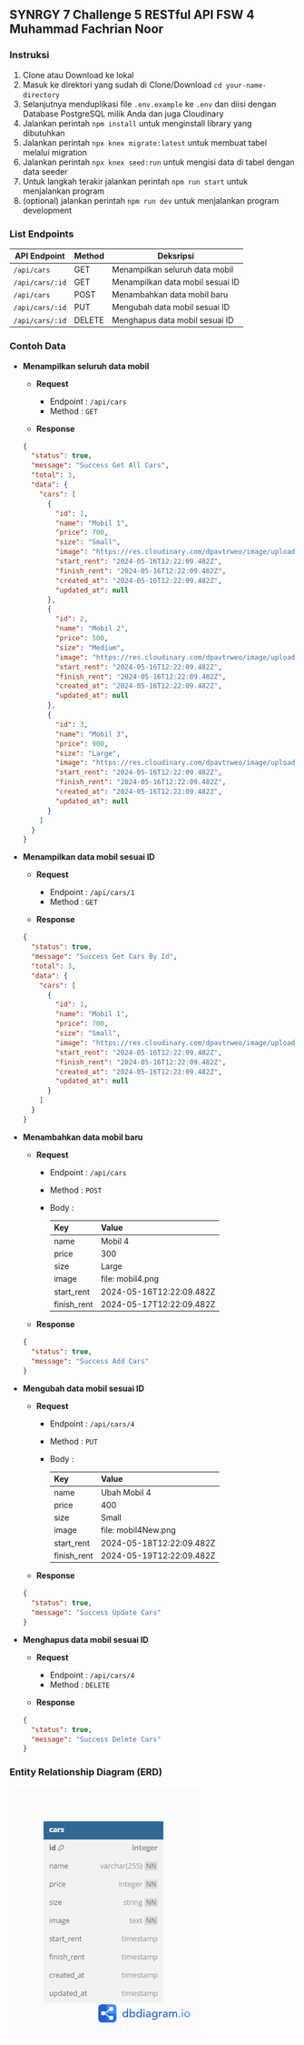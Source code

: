 ## SYNRGY 7 Challenge 5 RESTful API FSW 4 Muhammad Fachrian Noor

### Instruksi

1. Clone atau Download ke lokal
2. Masuk ke direktori yang sudah di Clone/Download `cd your-name-directory`
3. Selanjutnya menduplikasi file `.env.example` ke `.env` dan diisi dengan Database PostgreSQL milik Anda dan juga Cloudinary
4. Jalankan perintah `npm install` untuk menginstall library yang dibutuhkan
5. Jalankan perintah `npx knex migrate:latest` untuk membuat tabel melalui migration
6. Jalankan perintah `npx knex seed:run` untuk mengisi data di tabel dengan data seeder
7. Untuk langkah terakir jalankan perintah `npm run start` untuk menjalankan program
8. (optional) jalankan perintah `npm run dev` untuk menjalankan program development

### List Endpoints

| API Endpoint    | Method | Deksripsi                        |
| --------------- | ------ | -------------------------------- |
| `/api/cars`     | GET    | Menampilkan seluruh data mobil   |
| `/api/cars/:id` | GET    | Menampilkan data mobil sesuai ID |
| `/api/cars`     | POST   | Menambahkan data mobil baru      |
| `/api/cars/:id` | PUT    | Mengubah data mobil sesuai ID    |
| `/api/cars/:id` | DELETE | Menghapus data mobil sesuai ID   |

### Contoh Data

- **Menampilkan seluruh data mobil**

  - **Request**

    - Endpoint : `/api/cars`
    - Method : `GET`

  - **Response**

  ```json
  {
    "status": true,
    "message": "Success Get All Cars",
    "total": 3,
    "data": {
      "cars": [
        {
          "id": 1,
          "name": "Mobil 1",
          "price": 700,
          "size": "Small",
          "image": "https://res.cloudinary.com/dpavtrweo/image/upload/v1715801964/challenge5/hoqqtv26r8qgv46jexlm.jpg",
          "start_rent": "2024-05-16T12:22:09.482Z",
          "finish_rent": "2024-05-16T12:22:09.482Z",
          "created_at": "2024-05-16T12:22:09.482Z",
          "updated_at": null
        },
        {
          "id": 2,
          "name": "Mobil 2",
          "price": 500,
          "size": "Medium",
          "image": "https://res.cloudinary.com/dpavtrweo/image/upload/v1715801963/challenge5/wjkgvj4akcrenh1mmwec.jpg",
          "start_rent": "2024-05-16T12:22:09.482Z",
          "finish_rent": "2024-05-16T12:22:09.482Z",
          "created_at": "2024-05-16T12:22:09.482Z",
          "updated_at": null
        },
        {
          "id": 3,
          "name": "Mobil 3",
          "price": 900,
          "size": "Large",
          "image": "https://res.cloudinary.com/dpavtrweo/image/upload/v1715801963/challenge5/ifpfouew8d4wlv8zm3in.jpg",
          "start_rent": "2024-05-16T12:22:09.482Z",
          "finish_rent": "2024-05-16T12:22:09.482Z",
          "created_at": "2024-05-16T12:22:09.482Z",
          "updated_at": null
        }
      ]
    }
  }
  ```

- **Menampilkan data mobil sesuai ID**

  - **Request**

    - Endpoint : `/api/cars/1`
    - Method : `GET`

  - **Response**

  ```json
  {
    "status": true,
    "message": "Success Get Cars By Id",
    "total": 3,
    "data": {
      "cars": [
        {
          "id": 1,
          "name": "Mobil 1",
          "price": 700,
          "size": "Small",
          "image": "https://res.cloudinary.com/dpavtrweo/image/upload/v1715801964/challenge5/hoqqtv26r8qgv46jexlm.jpg",
          "start_rent": "2024-05-16T12:22:09.482Z",
          "finish_rent": "2024-05-16T12:22:09.482Z",
          "created_at": "2024-05-16T12:22:09.482Z",
          "updated_at": null
        }
      ]
    }
  }
  ```

- **Menambahkan data mobil baru**

  - **Request**

    - Endpoint : `/api/cars`
    - Method : `POST`
    - Body :

      | Key         | Value                    |
      | ----------- | ------------------------ |
      | name        | Mobil 4                  |
      | price       | 300                      |
      | size        | Large                    |
      | image       | file: mobil4.png         |
      | start_rent  | 2024-05-16T12:22:09.482Z |
      | finish_rent | 2024-05-17T12:22:09.482Z |

  - **Response**

  ```json
  {
    "status": true,
    "message": "Success Add Cars"
  }
  ```

- **Mengubah data mobil sesuai ID**

  - **Request**

    - Endpoint : `/api/cars/4`
    - Method : `PUT`
    - Body :

      | Key         | Value                    |
      | ----------- | ------------------------ |
      | name        | Ubah Mobil 4             |
      | price       | 400                      |
      | size        | Small                    |
      | image       | file: mobil4New.png      |
      | start_rent  | 2024-05-18T12:22:09.482Z |
      | finish_rent | 2024-05-19T12:22:09.482Z |

  - **Response**

  ```json
  {
    "status": true,
    "message": "Success Update Cars"
  }
  ```

- **Menghapus data mobil sesuai ID**

  - **Request**
    - Endpoint : `/api/cars/4`
    - Method : `DELETE`
  
  - **Response**

  ```json
  {
    "status": true,
    "message": "Success Delete Cars"
  }
  ```

### Entity Relationship Diagram (ERD)

![](./ERD-Challenge-5-SYNRGY.png)
